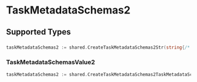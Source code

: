 # TaskMetadataSchemas2


## Supported Types

### 

```go
taskMetadataSchemas2 := shared.CreateTaskMetadataSchemas2Str(string{/* values here */})
```

### TaskMetadataSchemasValue2

```go
taskMetadataSchemas2 := shared.CreateTaskMetadataSchemas2TaskMetadataSchemasValue2(shared.TaskMetadataSchemasValue2{/* values here */})
```

